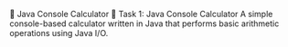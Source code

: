 🧮 Java Console Calculator
📌 Task 1: Java Console Calculator
A simple console-based calculator written in Java that performs basic arithmetic operations using Java I/O.
